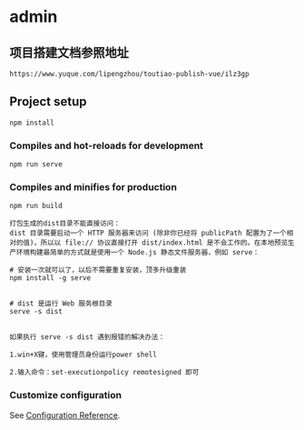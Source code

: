 # admin
## 项目搭建文档参照地址
```
https://www.yuque.com/lipengzhou/toutiao-publish-vue/ilz3gp
```
## Project setup
```
npm install
```

### Compiles and hot-reloads for development
```
npm run serve
```

### Compiles and minifies for production
```
npm run build

打包生成的dist目录不能直接访问：
dist 目录需要启动一个 HTTP 服务器来访问 (除非你已经将 publicPath 配置为了一个相对的值)，所以以 file:// 协议直接打开 dist/index.html 是不会工作的。在本地预览生产环境构建最简单的方式就是使用一个 Node.js 静态文件服务器，例如 serve：

# 安装一次就可以了，以后不需要重复安装，顶多升级重装
npm install -g serve


# dist 是运行 Web 服务根目录
serve -s dist


如果执行 serve -s dist 遇到报错的解决办法：

1.win+X键，使用管理员身份运行power shell

2.输入命令：set-executionpolicy remotesigned 即可
```

### Customize configuration
See [Configuration Reference](https://cli.vuejs.org/config/).
